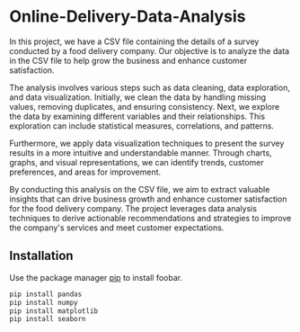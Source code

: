 
# Online-Delivery-Data-Analysis

In this project, we have a CSV file containing the details of a survey conducted by a food delivery company. Our objective is to analyze the data in the CSV file to help grow the business and enhance customer satisfaction.

The analysis involves various steps such as data cleaning, data exploration, and data visualization. Initially, we clean the data by handling missing values, removing duplicates, and ensuring consistency. Next, we explore the data by examining different variables and their relationships. This exploration can include statistical measures, correlations, and patterns.

Furthermore, we apply data visualization techniques to present the survey results in a more intuitive and understandable manner. Through charts, graphs, and visual representations, we can identify trends, customer preferences, and areas for improvement.

By conducting this analysis on the CSV file, we aim to extract valuable insights that can drive business growth and enhance customer satisfaction for the food delivery company. The project leverages data analysis techniques to derive actionable recommendations and strategies to improve the company's services and meet customer expectations.
## Installation

Use the package manager [pip](https://pip.pypa.io/en/stable/) to install foobar.

```bash
pip install pandas
pip install numpy
pip install matplotlib
pip install seaborn
```
